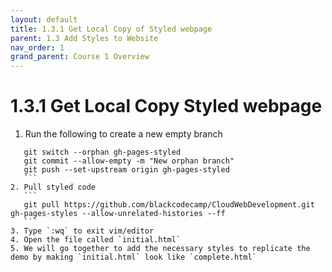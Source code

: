 ```yaml
---
layout: default
title: 1.3.1 Get Local Copy of Styled webpage
parent: 1.3 Add Styles to Website
nav_order: 1
grand_parent: Course 1 Overview
---
```


# 1.3.1 Get Local Copy Styled webpage
1. Run the following to create a new empty branch
 ```
    git switch --orphan gh-pages-styled
    git commit --allow-empty -m "New orphan branch"
    git push --set-upstream origin gh-pages-styled
    ```
2. Pull styled code
    ```
    git pull https://github.com/blackcodecamp/CloudWebDevelopment.git gh-pages-styles --allow-unrelated-histories --ff
    ```
3. Type `:wq` to exit vim/editor
4. Open the file called `initial.html`
5. We will go together to add the necessary styles to replicate the demo by making `initial.html` look like `complete.html`